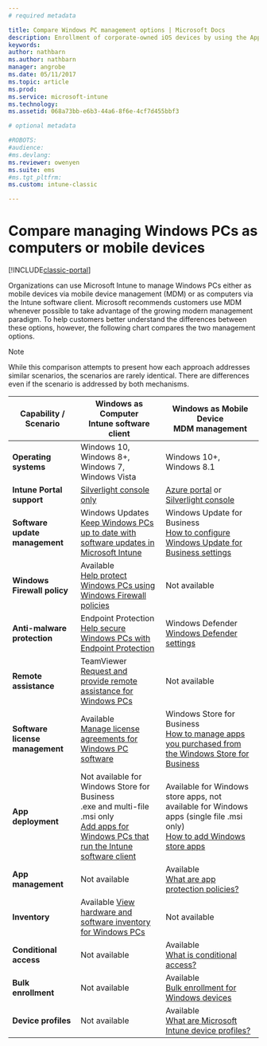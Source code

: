 ```yaml
---
# required metadata

title: Compare Windows PC management options | Microsoft Docs
description: Enrollment of corporate-owned iOS devices by using the Apple Device Enrollment Program (DEP) or Apple Configurator
keywords:
author: nathbarn
ms.author: nathbarn
manager: angrobe
ms.date: 05/11/2017
ms.topic: article
ms.prod:
ms.service: microsoft-intune
ms.technology:
ms.assetid: 068a73bb-e6b3-44a6-8f6e-4cf7d455bbf3

# optional metadata

#ROBOTS:
#audience:
#ms.devlang:
ms.reviewer: owenyen
ms.suite: ems
#ms.tgt_pltfrm:
ms.custom: intune-classic

---
```


# Compare managing Windows PCs as computers or mobile devices

[!INCLUDE[classic-portal](../includes/classic-portal.md)]

Organizations can use Microsoft Intune to manage Windows PCs either as mobile devices via mobile device management (MDM) or as computers via the Intune software client.  Microsoft recommends customers use MDM whenever possible to take advantage of the growing modern management paradigm.  To help customers better understand the differences between these options, however, the following chart compares the two management options.

> [!NOTE]
> While this comparison attempts to present how each approach addresses similar scenarios, the scenarios are rarely identical. There are differences even if the scenario is addressed by both mechanisms.

|**Capability / Scenario** |**Windows as Computer**<br>Intune software client | **Windows as Mobile Device**<br>MDM management|
|--------------|-------------------------------|-------------------------------|
|**Operating systems** |Windows 10, Windows 8+, Windows 7, Windows Vista | Windows 10+, Windows 8.1 |
|**Intune Portal support** |[Silverlight console only](https://manage.microsoft.com)|[Azure portal](https://portal.azure.com) or [Silverlight console](https://manage.microsoft.com)|
|**Software update management**| Windows Updates<br>[Keep Windows PCs up to date with software updates in Microsoft Intune](https://docs.microsoft.com/intune/deploy-use/keep-windows-pcs-up-to-date-with-software-updates-in-microsoft-intune)|Windows Update for Business<br> [How to configure Windows Update for Business settings](https://docs.microsoft.com/intune-azure/configure-devices/how-to-configure-windows-update-for-business) |
|**Windows Firewall policy**|Available <br>[Help protect Windows PCs using Windows Firewall policies](https://docs.microsoft.com/intune/deploy-use/help-protect-windows-pcs-using-windows-firewall-policies-in-microsoft-intune) |Not available|
|**Anti-malware protection**|Endpoint Protection<br>[Help secure Windows PCs with Endpoint Protection](https://docs.microsoft.com/intune/deploy-use/help-secure-windows-pcs-with-endpoint-protection-for-microsoft-intune)|Windows Defender<br>[Windows Defender settings](https://docs.microsoft.com/intune-azure/configure-devices/custom-for-windows-10#windows-defender-settings)|
|**Remote assistance** |TeamViewer<br>[Request and provide remote assistance for Windows PCs](https://docs.microsoft.com/intune/deploy-use/request-and-provide-remote-assistance-for-windows-pcs-in-microsoft-intune)|Not available |
|**Software license management**|Available <br>[Manage license agreements for Windows PC software](https://docs.microsoft.com/intune/deploy-use/manage-license-agreements-for-windows-pc-software-in-microsoft-intune)|Windows Store for Business<br>[How to manage apps you purchased from the Windows Store for Business](https://docs.microsoft.com/intune-azure/manage-apps/wsfb-apps)|
|**App deployment** | Not available for Windows Store for Business<br>.exe and multi-file .msi only<br>[Add apps for Windows PCs that run the Intune software client](https://docs.microsoft.com/intune/deploy-use/add-apps-for-windows-pcs-in-microsoft-intune)|Available for Windows store apps, not available for Windows apps (single file .msi only)<br>[How to add Windows store apps](https://docs.microsoft.com/intune-azure/manage-apps/windows-store-app)|
|**App management**|Not available|Available <br>[What are app protection policies?](https://docs.microsoft.com/intune-azure/manage-apps/what-is-app-protection-policy)|
|**Inventory**|Available [View hardware and software inventory for Windows PCs](https://docs.microsoft.com/intune/deploy-use/view-hardware-and-software-inventory-for-windows-pcs-in-microsoft-intune)|Not available|
|**Conditional access**|Not available|Available <br>[What is conditional access?](https://docs.microsoft.com/intune-azure/conditional-access/what-is-conditional-access)|
|**Bulk enrollment**|Not available|Available <br>[Bulk enrollment for Windows devices](https://docs.microsoft.com/intune-azure/enroll-devices/bulk-enroll-windows)|
|**Device profiles**|Not available|Available <br>[What are Microsoft Intune device profiles?](https://docs.microsoft.com/intune-azure/configure-devices/what-are-device-profiles)|
